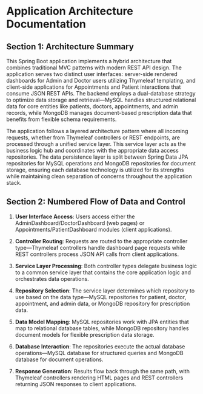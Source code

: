 # Application Architecture Documentation

## Section 1: Architecture Summary

This Spring Boot application implements a hybrid architecture that combines traditional MVC patterns with modern REST API design. The application serves two distinct user interfaces: server-side rendered dashboards for Admin and Doctor users utilizing Thymeleaf templating, and client-side applications for Appointments and Patient interactions that consume JSON REST APIs. The backend employs a dual-database strategy to optimize data storage and retrieval—MySQL handles structured relational data for core entities like patients, doctors, appointments, and admin records, while MongoDB manages document-based prescription data that benefits from flexible schema requirements.

The application follows a layered architecture pattern where all incoming requests, whether from Thymeleaf controllers or REST endpoints, are processed through a unified service layer. This service layer acts as the business logic hub and coordinates with the appropriate data access repositories. The data persistence layer is split between Spring Data JPA repositories for MySQL operations and MongoDB repositories for document storage, ensuring each database technology is utilized for its strengths while maintaining clean separation of concerns throughout the application stack.

## Section 2: Numbered Flow of Data and Control

1. **User Interface Access**: Users access either the AdminDashboard/DoctorDashboard (web pages) or Appointments/PatientDashboard modules (client applications).

2. **Controller Routing**: Requests are routed to the appropriate controller type—Thymeleaf controllers handle dashboard page requests while REST controllers process JSON API calls from client applications.

3. **Service Layer Processing**: Both controller types delegate business logic to a common service layer that contains the core application logic and orchestrates data operations.

4. **Repository Selection**: The service layer determines which repository to use based on the data type—MySQL repositories for patient, doctor, appointment, and admin data, or MongoDB repository for prescription data.

5. **Data Model Mapping**: MySQL repositories work with JPA entities that map to relational database tables, while MongoDB repository handles document models for flexible prescription data storage.

6. **Database Interaction**: The repositories execute the actual database operations—MySQL database for structured queries and MongoDB database for document operations.

7. **Response Generation**: Results flow back through the same path, with Thymeleaf controllers rendering HTML pages and REST controllers returning JSON responses to client applications.

